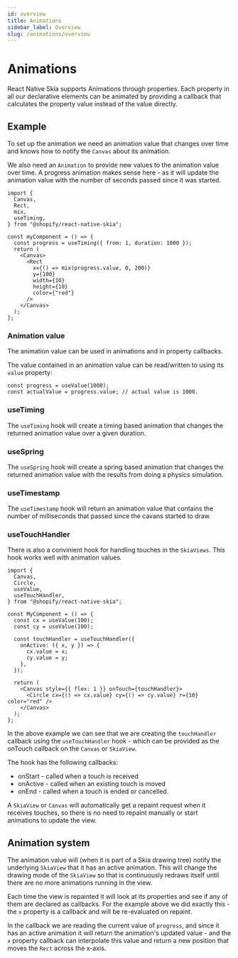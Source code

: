 ```yaml
---
id: overview
title: Animations
sidebar_label: Overview
slug: /animations/overview
---
```


# Animations

React Native Skia supports Animations through properties. Each property in all our declarative elements can be animated by providing a callback that calculates the property value instead of the value directly.

## Example

To set up the animation we need an animation value that changes over time and knows how to notify the `Canvas` about its animation.

We also need an `Animation` to provide new values to the animation value over time. A progress animation makes sense here - as it will update the animation value with the number of seconds passed since it was started.

```tsx twoslash
import {
  Canvas,
  Rect,
  mix,
  useTiming,
} from "@shopify/react-native-skia";

const myComponent = () => {
  const progress = useTiming({ from: 1, duration: 1000 });
  return (
    <Canvas>
      <Rect
        x={() => mix(progress.value, 0, 200)}
        y={100}
        width={10}
        height={10}
        color={"red"}
      />
    </Canvas>
  );
};
```

### Animation value

The animation value can be used in animations and in property callbacks.

The value contained in an animation value can be read/written to using its `value` property:

```tsx
const progress = useValue(1000);
const actualValue = progress.value; // actual value is 1000.
```

### useTiming

The `useTiming` hook will create a timing based animation that changes the returned animation value over a given duration.

### useSpring

The `useSpring` hook will create a spring based animation that changes the returned animation value with the results from doing a physics simulation.

### useTimestamp

The `useTimestamp` hook will return an animation value that contains the number of milliseconds that passed since the cavans started to draw.

### useTouchHandler

There is also a convinient hook for handling touches in the `SkiaViews`. This hook works well with animation values.

```tsx twoslash
import {
  Canvas,
  Circle,
  useValue,
  useTouchHandler,
} from "@shopify/react-native-skia";

const MyComponent = () => {
  const cx = useValue(100);
  const cy = useValue(100);

  const touchHandler = useTouchHandler({
    onActive: ({ x, y }) => {
      cx.value = x;
      cy.value = y;
    },
  });

  return (
    <Canvas style={{ flex: 1 }} onTouch={touchHandler}>
      <Circle cx={() => cx.value} cy={() => cy.value} r={10} color="red" />
    </Canvas>
  );
};
```

In the above example we can see that we are creating the `touchHandler` callback using the `useTouchHandler` hook - which can be provided as the onTouch callback on the `Canvas` or `SkiaView`.

The hook has the following callbacks:

- onStart - called when a touch is received
- onActive - called when an existing touch is moved
- onEnd - called when a touch is ended or cancelled.

A `SkiaView` or `Canvas` will automatically get a repaint request when it receives touches, so there is no need to repaint manually or start animations to update the view.

## Animation system

The animation value will (when it is part of a Skia drawing tree) notify the underlying `SkiaView` that it has an active animation. This will change the drawing mode of the `SkiaView` so that is continuously redraws itself until there are no more animations running in the view.

Each time the view is repainted it will look at its properties and see if any of them are declared as callbacks. For the example above we did exactly this - the `x` property is a callback and will be re-evaluated on repaint.

In the callback we are reading the current value of `progress`, and since it has an active animation it will return the animation's updated value - and the `x` property callback can interpolate this value and return a new position that moves the `Rect` across the x-axis.
